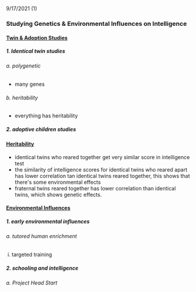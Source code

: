 9/17/2021 (1)

### Studying Genetics & Environmental Influences on Intelligence



#### <u>Twin & Adoption Studies</u>

##### 1. Identical twin studies

###### a. polygenetic

- many genes

###### b. heritability 

- everything has heritability

##### 2. adoptive children studies



#### <u>Heritability</u>

- identical twins who reared together get very similar score in intelligence test
- the similarity of intelligence scores for identical twins who reared apart has lower correlation tan identical twins reared together, this shows that there's some environmental effects
- fraternal twins reared together has lower correlation than identical twins, which shows genetic effects.



#### <u>Environmental Influences</u>

##### 1. early environmental influences

###### a. *tutored human enrichment*

​	i. targeted training

##### 2. schooling and intelligence

###### a. Project Head Start

